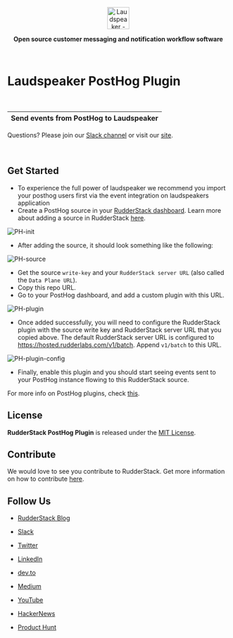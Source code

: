 <p align="center"><a  href="https://laudspeaker.com/"><img  src="https://user-images.githubusercontent.com/7728266/194206039-0faecc9d-c500-4c64-8401-dfbefe501e4a.png"  alt="Laudspeaker - Open Source Customer Messaging Workflows"  height="50"/></a></p>


<p align="center"><b>Open source customer messaging and notification workflow software</b></p>

<br/>

  

#  Laudspeaker PostHog Plugin
<br>

  | **Send events from PostHog to Laudspeaker** |
| :------------------------------------------------------------------------------------------------------------------------------------------------------------------------------------------------------------------------------------- |

  

Questions? Please join our [Slack channel](https://laudspeakerusers.slack.com/ssb/redirect) or visit our [site]((https://laudspeaker.com/)).

<br>

  
## Get Started

 - To experience the full power of laudspeaker we recommend you import your posthog users first via the event integration on laudspeakers application 
 -  Create a PostHog source in your [RudderStack dashboard](https://app.rudderstack.com/). Learn more about adding a source in RudderStack [here](https://docs.rudderstack.com/get-started/adding-source-and-destination-rudderstack).
   
 ![PH-init](https://github.com/rudderlabs/rudderstack-posthog-plugin/blob/master/images/PH-init.png)

 - After adding the source, it should look something like the following:

 ![PH-source](https://user-images.githubusercontent.com/59817155/109136455-2416f100-777e-11eb-83db-342bee7f119b.png)

 - Get the source `write-key` and your `RudderStack server URL` (also called the `Data Plane URL`).
 - Copy this repo URL.
 - Go to your PostHog dashboard, and add a custom plugin with this URL.

  ![PH-plugin](https://github.com/rudderlabs/rudderstack-posthog-plugin/blob/master/images/Screenshot%202021-02-22%20at%207.49.50%20PM.png)
  
 - Once added successfully, you will need to configure the RudderStack plugin with the source write key and RudderStack server URL that you copied above. The default RudderStack server URL is configured to https://hosted.rudderlabs.com/v1/batch. Append `v1/batch` to this URL.

 ![PH-plugin-config](https://github.com/rudderlabs/rudderstack-posthog-plugin/blob/master/images/Screenshot%202021-02-22%20at%207.50.55%20PM.png)

 - Finally, enable this plugin and you should start seeing events sent to your PostHog instance flowing to this RudderStack source.

  For more info on PostHog plugins, check [this](https://posthog.com/docs/plugins/overview).

## License

**RudderStack PostHog Plugin** is released under the [MIT License][mit_license].

## Contribute 

We would love to see you contribute to RudderStack. Get more information on how to contribute [here](CONTRIBUTING.md).

## Follow Us

-  [RudderStack Blog][rudderstack-blog]

-  [Slack][slack]

-  [Twitter][twitter]

-  [LinkedIn][linkedin]

-  [dev.to][devto]

-  [Medium][medium]

-  [YouTube][youtube]

-  [HackerNews][hackernews]

-  [Product Hunt][producthunt]

[slack]: https://resources.rudderstack.com/join-rudderstack-slack
[twitter]: https://twitter.com/rudderstack
[linkedin]: https://www.linkedin.com/company/rudderlabs/
[devto]: https://dev.to/rudderstack
[medium]: https://rudderstack.medium.com/
[youtube]: https://www.youtube.com/channel/UCgV-B77bV_-LOmKYHw8jvBw
[rudderstack-blog]: https://rudderstack.com/blog/
[hackernews]: https://news.ycombinator.com/item?id=21081756
[producthunt]: https://www.producthunt.com/posts/rudderstack
[agplv3_license]: https://www.gnu.org/licenses/agpl-3.0-standalone.html
[sspl_license]: https://www.mongodb.com/licensing/server-side-public-license
[mit_license]: https://opensource.org/licenses/MIT
[config-generator]: https://github.com/rudderlabs/config-generator
[config-generator-section]: https://github.com/rudderlabs/rudder-server/blob/master/README.md#rudderstack-config-generator
[rudder-logo]: https://repository-images.githubusercontent.com/197743848/b352c900-dbc8-11e9-9d45-4deb9274101f
